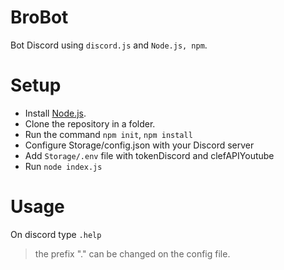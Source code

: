 # BroBot

Bot Discord using `discord.js` and `Node.js, npm`.

# Setup

* Install [Node.js](https://nodejs.org/en/).
* Clone the repository in a folder.
* Run the command `npm init`, `npm install`
* Configure Storage/config.json with your Discord server
* Add `Storage/.env` file with tokenDiscord and clefAPIYoutube
* Run `node index.js`

# Usage

On discord type `.help`
>the prefix "." can be changed on the config file.
